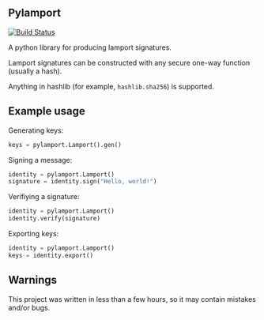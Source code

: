 ## Pylamport
[![Build Status](https://travis-ci.com/InnovativeInventor/pylamport.svg?branch=master)](https://travis-ci.com/InnovativeInventor/pylamport) 

A python library for producing lamport signatures.

Lamport signatures can be constructed with any secure one-way function (usually
a hash).

Anything in hashlib (for example, `hashlib.sha256`) is supported.

## Example usage
Generating keys:
```python
keys = pylamport.Lamport().gen()
```

Signing a message:
```python
identity = pylamport.Lamport()
signature = identity.sign("Hello, world!")
```

Verifiying a signature:
```python
identity = pylamport.Lamport()
identity.verify(signature)
```

Exporting keys:
```python
identity = pylamport.Lamport()
keys = identity.export()
```

## Warnings
This project was written in less than a few hours, so it may contain mistakes
and/or bugs.
